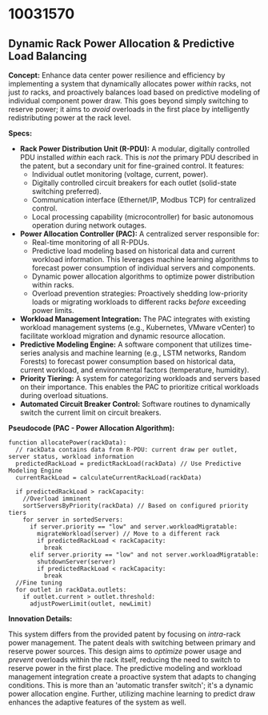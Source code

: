 # 10031570

## Dynamic Rack Power Allocation & Predictive Load Balancing

**Concept:** Enhance data center power resilience and efficiency by implementing a system that dynamically allocates power *within* racks, not just *to* racks, and proactively balances load based on predictive modeling of individual component power draw. This goes beyond simply switching to reserve power; it aims to *avoid* overloads in the first place by intelligently redistributing power at the rack level.

**Specs:**

*   **Rack Power Distribution Unit (R-PDU):** A modular, digitally controlled PDU installed *within* each rack. This is *not* the primary PDU described in the patent, but a secondary unit for fine-grained control. It features:
    *   Individual outlet monitoring (voltage, current, power).
    *   Digitally controlled circuit breakers for each outlet (solid-state switching preferred).
    *   Communication interface (Ethernet/IP, Modbus TCP) for centralized control.
    *   Local processing capability (microcontroller) for basic autonomous operation during network outages.
*   **Power Allocation Controller (PAC):** A centralized server responsible for:
    *   Real-time monitoring of all R-PDUs.
    *   Predictive load modeling based on historical data and current workload information. This leverages machine learning algorithms to forecast power consumption of individual servers and components.
    *   Dynamic power allocation algorithms to optimize power distribution within racks.
    *   Overload prevention strategies: Proactively shedding low-priority loads or migrating workloads to different racks *before* exceeding power limits.
*   **Workload Management Integration:** The PAC integrates with existing workload management systems (e.g., Kubernetes, VMware vCenter) to facilitate workload migration and dynamic resource allocation.
*   **Predictive Modeling Engine:**  A software component that utilizes time-series analysis and machine learning (e.g., LSTM networks, Random Forests) to forecast power consumption based on historical data, current workload, and environmental factors (temperature, humidity).
*   **Priority Tiering:** A system for categorizing workloads and servers based on their importance. This enables the PAC to prioritize critical workloads during overload situations.
*   **Automated Circuit Breaker Control:** Software routines to dynamically switch the current limit on circuit breakers.

**Pseudocode (PAC - Power Allocation Algorithm):**

```
function allocatePower(rackData):
  // rackData contains data from R-PDU: current draw per outlet, server status, workload information
  predictedRackLoad = predictRackLoad(rackData) // Use Predictive Modeling Engine
  currentRackLoad = calculateCurrentRackLoad(rackData)

  if predictedRackLoad > rackCapacity:
    //Overload imminent
    sortServersByPriority(rackData) // Based on configured priority tiers
    for server in sortedServers:
      if server.priority == "low" and server.workloadMigratable:
        migrateWorkload(server) // Move to a different rack
        if predictedRackLoad < rackCapacity:
          break
      elif server.priority == "low" and not server.workloadMigratable:
        shutdownServer(server)
        if predictedRackLoad < rackCapacity:
          break
  //Fine tuning
  for outlet in rackData.outlets:
    if outlet.current > outlet.threshold:
      adjustPowerLimit(outlet, newLimit)
```

**Innovation Details:**

This system differs from the provided patent by focusing on *intra*-rack power management. The patent deals with switching between primary and reserve power sources. This design aims to *optimize* power usage and *prevent* overloads within the rack itself, reducing the need to switch to reserve power in the first place. The predictive modeling and workload management integration create a proactive system that adapts to changing conditions. This is more than an 'automatic transfer switch'; it's a dynamic power allocation engine. Further, utilizing machine learning to predict draw enhances the adaptive features of the system as well.